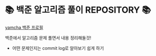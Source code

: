 # 📚 백준 알고리즘 풀이 REPOSITORY 📚

[yamcha 백준 프로필](https://www.acmicpc.net/user/yamcha)

백준에서 알고리즘 문제 풀면서 내용 정리해둘것!

* 어떤 문제인지는 commit log로 알아보기 쉽게 하기
